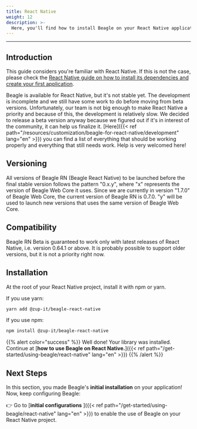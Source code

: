 ```yaml
---
title: React Native
weight: 12
description: >-
  Here, you'll find how to install Beagle on your React Native application.
---
```


---

## Introduction
This guide considers you're familiar with React Native. If this is not the case, please check the
[React Native guide on how to install its dependencies and create your first application](https://reactnative.dev/docs/environment-setup).

Beagle is available for React Native, but it's not stable yet. The development is incomplete and we
still have some work to do before moving from beta versions. Unfortunately, our team is not big
enough to make React Native a priority and because of this, the development is relatively slow. We
decided to release a beta version anyway because we figured out if it's in interest of the
community, it can help us finalize it.
[Here]({{< ref path="/resources/customization/beagle-for-react-native/development" lang="en" >}})
you can find a list of everything that should be working properly and everything that still needs
work. Help is very welcomed here!

## Versioning
All versions of Beagle RN (Beagle React Native) to be launched before the final stable version
follows the pattern "0.x.y", where "x" represents the version of Beagle Web Core it uses. Since we
are currently in version "1.7.0" of Beagle Web Core, the current version of Beagle RN is 0.7.0. "y"
will be used to launch new versions that uses the same version of Beagle Web Core.

## Compatibility
Beagle RN Beta is guaranteed to work only with latest releases of React Native, i.e.
version 0.64.1 or above. It is probably possible to support older versions, but it is not a priority
right now.

## Installation
At the root of your React Native project, install it with npm or yarn.

If you use yarn:
```bash
yarn add @zup-it/beagle-react-native
```

If you use npm:
```bash
npm install @zup-it/beagle-react-native
```

{{% alert color="success" %}}
Well done! Your library was installed. Continue at
[**how to use Beagle on React Native.**]({{< ref path="/get-started/using-beagle/react-native" lang="en" >}})
{{% /alert %}}

## **Next Steps**

In this section, you made Beagle's **initial installation** on your application!  
Now, keep configuring Beagle:

👉 Go to
[**initial configurations** ]({{< ref path="/get-started/using-beagle/react-native" lang="en" >}})
to enable the use of Beagle on your React Native project.
